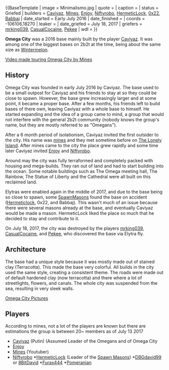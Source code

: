 {{BaseTemplate
| image = Minimalismo.jpg
| quote =
| caption =
| status = Griefed
| builders = [Caviyaz](https://2b2t.miraheze.org/wiki/Caviyaz), [Mines](https://2b2t.miraheze.org/wiki/Mines), [Enjoy](https://2b2t.miraheze.org/wiki/Enjoy), [Niftyrobo](https://2b2t.miraheze.org/wiki/Niftyrobo), [HermeticLock](https://2b2t.miraheze.org/wiki/HermeticLock), [0x22](https://2b2t.miraheze.org/wiki/0x22), [Babbaj](https://2b2t.miraheze.org/wiki/Babbaj)
| date_started = Early July 2016
| date_finished =
| coords = -106106,18270
| leaker =
| date_griefed = July 18, 2017
| griefers = [mrking039](https://2b2t.miraheze.org/wiki/mrking039), [CasualCocaine](https://2b2t.miraheze.org/wiki/CasualCocaine), [Pekee](https://2b2t.miraheze.org/wiki/Pekee)
| wdl =
}}

**Omega City** was a 2016 base mainly built by the player [Caviyaz](https://2b2t.miraheze.org/wiki/Caviyaz). It was among one of the biggest bases on 2b2t at the time, being about the same size as [Wintermelon](https://2b2t.miraheze.org/wiki/Wintermelon).

[Video made touring Omega City by Mines](https://www.youtube.com/watch?v=JYyBqD8n19c&t)

## History
Omega City was founded in early July 2016 by Caviyaz. The base used to be a small outpost for Caviyaz and his friends to stay at so they could be close to spawn. However, the base grew increasingly larger and at some point, it became a proper base. After a few months, his friends left to build bases of there own, leaving Caviyaz with a whole base to himself. He started expanding and the idea of a group came to mind, a group that would not interfere with the general 2b2t community (nobody knows the group's name, but they are mostly referred to as "Omegans").

After a 6 month period of isolationism, Caviyaz invited the first outsider to the city. His name was [mines](https://2b2t.miraheze.org/wiki/mines) and they met sometime before on [The Lonely Island](https://2b2t.miraheze.org/wiki/The_Lonely_Island). After mines came to the city the place grew rapidly and some time later Caviyaz invited [Enjoy](https://2b2t.miraheze.org/wiki/Enjoy) and [Niftyrobo](https://2b2t.miraheze.org/wiki/Niftyrobo).

Around may the city was fully terraformed and completely packed with housing and mega-builds. They ran out of land and had to start building into the ocean. Some notable buildings such as The Omega meeting hall, The Rainbow, The Statue of Liberty and the Cathedral were all built on this reclaimed land.

Elytras were enabled again in the middle of 2017, and due to the base being so close to spawn, some [SpawnMasons](https://2b2t.miraheze.org/wiki/SpawnMasons) found the base on accident ([Hermeticlock](https://2b2t.miraheze.org/wiki/HermeticLock), 0x22, and Babbaj). This wasn't much of an issue because there were several masons already at the base, and eventually Caviyaz would be made a mason. HermeticLock liked the place so much that he decided to stay and contribute to it.

On July 18, 2017, the city was destroyed by the players [mrking039](https://2b2t.miraheze.org/wiki/mrking039), [CasualCocaine](https://2b2t.miraheze.org/wiki/CasualCocaine), and [Pekee](https://2b2t.miraheze.org/wiki/Pekee), who discovered the base via Elytra fly.

## Architecture
The base had a unique style because it was mostly made out of stained clay (Terracotta). This made the base very colorful. All builds in the city used the same style, creating a consistent theme. The roads were made out of default hardened clay (now terracotta) and there where a lot of streetlights, flowers, and canals. The whole city was suspended from the sea, resulting in very sleek walls.

[Omega City Pictures](http://imgur.com/a/AQdOC)

## Players
According to mines, not a lot of the players are known but there are estimations the group is between 20~ members as of July 13 2017

* [Caviyaz](https://2b2t.miraheze.org/wiki/Caviyaz) (Putin) (Assumed Leader of the Omegans and of Omega City
* [Enjoy](https://2b2t.miraheze.org/wiki/Enjoy)
* [Mines](https://2b2t.miraheze.org/wiki/Mines) (Youtuber)
* [Niftyrobo](https://2b2t.miraheze.org/wiki/Niftyrobo)
*[HermeticLock](https://2b2t.miraheze.org/wiki/HermeticLock) (Leader of the [Spawn Masons](https://2b2t.miraheze.org/wiki/Spawn_Masons))
*[DBGdavid99](https://2b2t.miraheze.org/wiki/DBGdavid99) or [8BitDavid](https://2b2t.miraheze.org/wiki/8BitDavid)
*[Furax444](https://2b2t.miraheze.org/wiki/Furax444)
*[Pomeranian](https://2b2t.miraheze.org/wiki/Pomeranian)